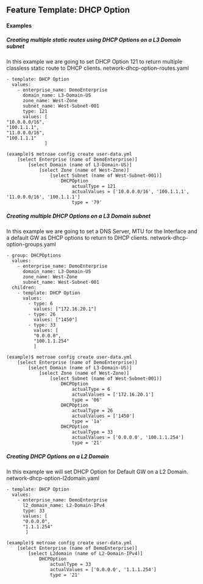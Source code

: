 ## Feature Template: DHCP Option
#### Examples

##### Creating multiple static routes using DHCP Options on a L3 Domain subnet
In this example we are going to set DHCP Option 121 to return multiple classless static route to DHCP clients.  network-dhcp-option-routes.yaml
```
- template: DHCP Option
  values:
    - enterprise_name: DemoEnterprise
      domain_name: L3-Domain-US
      zone_name: West-Zone
      subnet_name: West-Subnet-001
      type: 121
      values: [
"10.0.0.0/16",
"100.1.1.1",
"11.0.0.0/16",
"100.1.1.1"
              ]

```
```
(example)$ metroae config create user-data.yml
    [select Enterprise (name of DemoEnterprise)]
        [select Domain (name of L3-Domain-US)]
            [select Zone (name of West-Zone)]
                [select Subnet (name of West-Subnet-001)]
                    DHCPOption
                        actualType = 121
                        actualValues = ['10.0.0.0/16', '100.1.1.1', '11.0.0.0/16', '100.1.1.1']
                        type = '79'

```

##### Creating multiple DHCP Options on a L3 Domain subnet
In this example we are going to set a DNS Server, MTU for the Interface and a default GW as DHCP options to return to DHCP clients.  network-dhcp-option-groups.yaml
```
- group: DHCPOptions
  values:
    - enterprise_name: DemoEnterprise
      domain_name: L3-Domain-US
      zone_name: West-Zone
      subnet_name: West-Subnet-001
  children:
    - template: DHCP Option
      values:
        - type: 6
          values: ["172.16.20.1"]
        - type: 26
          values: ["1450"]
        - type: 33
          values: [
          "0.0.0.0",
          "100.1.1.254"
          ]

```
```
(example)$ metroae config create user-data.yml
    [select Enterprise (name of DemoEnterprise)]
        [select Domain (name of L3-Domain-US)]
            [select Zone (name of West-Zone)]
                [select Subnet (name of West-Subnet-001)]
                    DHCPOption
                        actualType = 6
                        actualValues = ['172.16.20.1']
                        type = '06'
                    DHCPOption
                        actualType = 26
                        actualValues = ['1450']
                        type = '1a'
                    DHCPOption
                        actualType = 33
                        actualValues = ['0.0.0.0', '100.1.1.254']
                        type = '21'

```

##### Creating DHCP Options on a L2 Domain
In this example we will set DHCP Option for Default GW on a L2 Domain.  network-dhcp-option-l2domain.yaml
```
- template: DHCP Option
  values:
    - enterprise_name: DemoEnterprise
      l2_domain_name: L2-Domain-IPv4
      type: 33
      values: [
      "0.0.0.0",
      "1.1.1.254"
       ]

```
```
(example)$ metroae config create user-data.yml
    [select Enterprise (name of DemoEnterprise)]
        [select L2domain (name of L2-Domain-IPv4)]
            DHCPOption
                actualType = 33
                actualValues = ['0.0.0.0', '1.1.1.254']
                type = '21'

```
